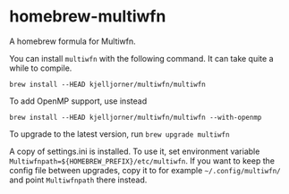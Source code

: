 # homebrew-multiwfn

A homebrew formula for Multiwfn.

You can install `multiwfn` with the following command. It can take quite a while to compile.

```
brew install --HEAD kjelljorner/multiwfn/multiwfn
```

To add OpenMP support, use instead

```
brew install --HEAD kjelljorner/multiwfn/multiwfn --with-openmp
```

To upgrade to the latest version, run `brew upgrade multiwfn`

A copy of settings.ini is installed. To use it, set environment variable `Multiwfnpath=${HOMEBREW_PREFIX}/etc/multiwfn`. If you want to keep the config file between upgrades, copy it to for example `~/.config/multiwfn/` and point `Multiwfnpath` there instead.

